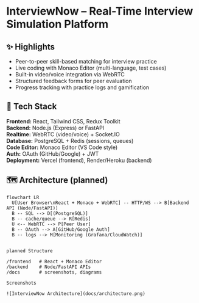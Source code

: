 # InterviewNow – Real-Time Interview Simulation Platform

## ✨ Highlights
- Peer-to-peer skill-based matching for interview practice  
- Live coding with Monaco Editor (multi-language, test cases)  
- Built-in video/voice integration via WebRTC  
- Structured feedback forms for peer evaluation  
- Progress tracking with practice logs and gamification  

## 🧱 Tech Stack
**Frontend:** React, Tailwind CSS, Redux Toolkit  
**Backend:** Node.js (Express) or FastAPI  
**Realtime:** WebRTC (video/voice) + Socket.IO  
**Database:** PostgreSQL + Redis (sessions, queues)  
**Code Editor:** Monaco Editor (VS Code style)  
**Auth:** OAuth (GitHub/Google) + JWT  
**Deployment:** Vercel (frontend), Render/Heroku (backend)  

## 🗺️ Architecture (planned)
```mermaid
flowchart LR
  U[User Browser\nReact + Monaco + WebRTC] -- HTTP/WS --> B[Backend API (Node/FastAPI)]
  B -- SQL --> D[(PostgreSQL)]
  B -- cache/queue --> R[Redis]
  U <-- WebRTC --> P[Peer User]
  B -- OAuth --> A[GitHub/Google Auth]
  B -- logs --> M[Monitoring (Grafana/CloudWatch)]


planned Structure

/frontend   # React + Monaco Editor
/backend    # Node/FastAPI APIs
/docs       # screenshots, diagrams

Screenshots

![InterviewNow Architecture](docs/architecture.png)
